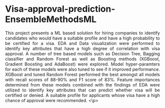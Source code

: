 # Visa-approval-prediction-EnsembleMethodsML
<p align="justify"> This project presents a ML based solution for hiring companies to identify candidates who would have a suitable profile and have a high probability to be certified for a visa. EDA and Data visualization were performed to identify key attributes that have a high degree of correlation with visa approval. A number of tree based models such as Decision Tree, Bagging classifier and Random Forest as well as Boosting methods (XGBoost, Gradient Boosting and AdaBoost) were explored. Model hyper-paramters for each of these models were also tuned to see if it improved performance. XGBoost and tuned Random Forest performed the best amongst all models with recall scores of 88-90% and F1 score of 83%. Feature importances determined from these models combined with the findings of EDA were utilized to identify key attributes that can predict whether visa will be certified or denied. A suitable profile for applicants whose visa have a high chance of approval were recommended. <\p>



